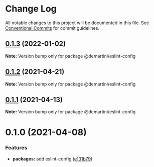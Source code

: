 # Change Log

All notable changes to this project will be documented in this file.
See [Conventional Commits](https://conventionalcommits.org) for commit guidelines.

## [0.1.3](https://github.com/demartini/base-configs/compare/@demartini/eslint-config@0.1.2...@demartini/eslint-config@0.1.3) (2022-01-02)

**Note:** Version bump only for package @demartini/eslint-config





## [0.1.2](https://github.com/demartini/base-configs/compare/@demartini/eslint-config@0.1.1...@demartini/eslint-config@0.1.2) (2021-04-21)

**Note:** Version bump only for package @demartini/eslint-config





## [0.1.1](https://github.com/demartini/base-configs/compare/@demartini/eslint-config@0.1.0...@demartini/eslint-config@0.1.1) (2021-04-13)

**Note:** Version bump only for package @demartini/eslint-config





# 0.1.0 (2021-04-08)


### Features

* **packages:** add eslint-config ([e131b79](https://github.com/demartini/base-configs/commit/e131b79a3ef3d23d50ae0aac855280057ec78b81))
